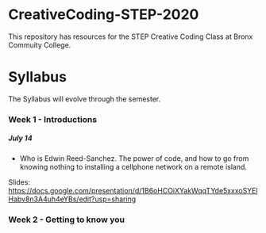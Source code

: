 # CreativeCoding-STEP-2020

This repository has resources for the STEP Creative Coding Class at Bronx Commuity College. 

# Syllabus 
The Syllabus will evolve through the semester. 

### Week 1 - Introductions
##### July 14
- Who is Edwin Reed-Sanchez. The power of code, and how to go from knowing nothing to installing a cellphone network on a remote island. 

Slides: https://docs.google.com/presentation/d/1B6oHCOiXYakWqqTYde5xxxoSYElHabv8n3A4uh4eYBs/edit?usp=sharing  



### Week 2 - Getting to know you